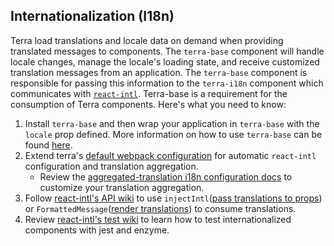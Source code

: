 ## Internationalization (I18n)
Terra load translations and locale data on demand when providing translated messages to components. The `terra-base` component will handle locale changes, manage the locale's loading state, and receive customized translation messages from an application. The `terra-base` component is responsible for passing this information to the `terra-i18n` component which communicates with [`react-intl`](https://github.com/yahoo/react-intl). Terra-base is a requirement for the consumption of Terra components. Here's what you need to know:

1. Install `terra-base` and then wrap your application in `terra-base` with the `locale` prop defined. More information on how to use `terra-base` can be found [here](https://engineering.cerner.com/terra-ui/#/components/terra-base/base/base).
2. Extend terra's [default webpack configuration](https://engineering.cerner.com/terra-ui/#/getting-started/terra-ui/webpack) for automatic `react-intl` configuration and translation aggregation.
    - Review the [aggregated-translation i18n configuration docs](https://github.com/cerner/terra-toolkit/blob/master/docs/AggregateTranslations.md#terrai18nconfig-example) to customize your translation aggregation.
3. Follow [react-intl's API wiki](https://github.com/yahoo/react-intl/wiki/API) to use `injectIntl`([pass translations to props](https://github.com/cerner/terra-core/wiki/terra-i18n-Guide#pass-translated-message-as-props)) or `FormattedMessage`([render translations](https://github.com/cerner/terra-core/wiki/terra-i18n-Guide#display-transalated-message-without-default-message-fallback)) to consume translations.
4. Review [react-intl's test wiki](https://github.com/yahoo/react-intl/wiki/Testing-with-React-Intl) to learn how to test internationalized components with jest and enzyme. 
